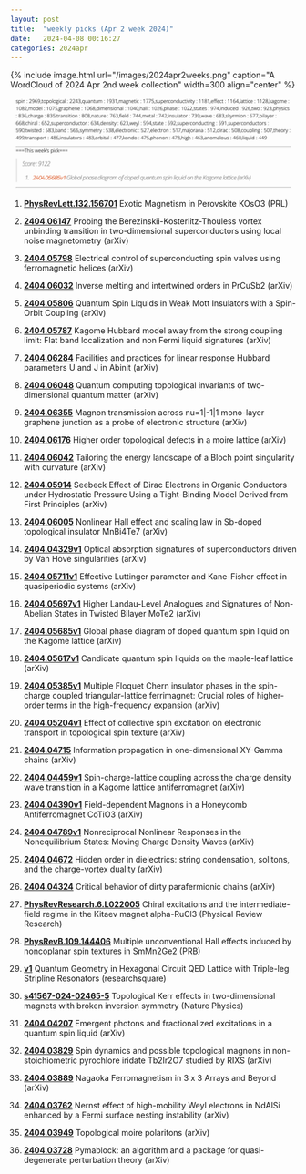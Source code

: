 ```yaml
---
layout: post
title:  "weekly picks (Apr 2 week 2024)"
date:   2024-04-08 00:16:27
categories: 2024apr
---
```



{% include image.html url="/images/2024apr2weeks.png" caption="A WordCloud of 2024 Apr 2nd week collection" width=300 align="center" %}

<img src="/images/2024apr2weeks-pick.png">


1. **[PhysRevLett.132.156701](https://link.aps.org/doi/10.1103/PhysRevLett.132.156701)** Exotic Magnetism in Perovskite KOsO3 (PRL)


1. **[2404.06147](http://arxiv.org/abs/2404.06147)** Probing the Berezinskii-Kosterlitz-Thouless vortex unbinding transition in two-dimensional superconductors using local noise magnetometry (arXiv)

1. **[2404.05798](http://arxiv.org/abs/2404.05798)** Electrical control of superconducting spin valves using ferromagnetic helices (arXiv)

1. **[2404.06032](http://arxiv.org/abs/2404.06032)** Inverse melting and intertwined orders in PrCuSb2 (arXiv)

1. **[2404.05806](http://arxiv.org/abs/2404.05806)** Quantum Spin Liquids in Weak Mott Insulators with a Spin-Orbit Coupling (arXiv)

1. **[2404.05787](http://arxiv.org/abs/2404.05787)** Kagome Hubbard model away from the strong coupling limit: Flat band localization and non Fermi liquid signatures (arXiv)

1. **[2404.06284](http://arxiv.org/abs/2404.06284)** Facilities and practices for linear response Hubbard parameters U and J in Abinit (arXiv)

1. **[2404.06048](http://arxiv.org/abs/2404.06048)** Quantum computing topological invariants of two-dimensional quantum matter (arXiv)

1. **[2404.06355](http://arxiv.org/abs/2404.06355)** Magnon transmission across nu=1|-1|1 mono-layer graphene junction as a probe of electronic structure (arXiv)

1. **[2404.06176](http://arxiv.org/abs/2404.06176)** Higher order topological defects in a moire lattice (arXiv)

1. **[2404.06042](http://arxiv.org/abs/2404.06042)** Tailoring the energy landscape of a Bloch point singularity with curvature (arXiv)

1. **[2404.05914](http://arxiv.org/abs/2404.05914)** Seebeck Effect of Dirac Electrons in Organic Conductors under Hydrostatic Pressure Using a Tight-Binding Model Derived from First Principles (arXiv)

1. **[2404.06005](http://arxiv.org/abs/2404.06005)** Nonlinear Hall effect and scaling law in Sb-doped topological insulator MnBi4Te7 (arXiv)


1. **[2404.04329v1](https://arxiv.org/abs/2404.04329v1)** Optical absorption signatures of superconductors driven by Van Hove singularities (arXiv)

1. **[2404.05711v1](https://arxiv.org/abs/2404.05711v1)** Effective Luttinger parameter and Kane-Fisher effect in quasiperiodic systems (arXiv)

1. **[2404.05697v1](https://arxiv.org/abs/2404.05697v1)** Higher Landau-Level Analogues and Signatures of Non-Abelian States in Twisted Bilayer MoTe2 (arXiv)

1. **[2404.05685v1](https://arxiv.org/abs/2404.05685v1)** Global phase diagram of doped quantum spin liquid on the Kagome lattice (arXiv)

1. **[2404.05617v1](https://arxiv.org/abs/2404.05617v1)** Candidate quantum spin liquids on the maple-leaf lattice (arXiv)

1. **[2404.05385v1](https://arxiv.org/abs/2404.05385v1)** Multiple Floquet Chern insulator phases in the spin-charge coupled triangular-lattice ferrimagnet: Crucial roles of higher-order terms in the high-frequency expansion (arXiv)

1. **[2404.05204v1](https://arxiv.org/abs/2404.05204v1)** Effect of collective spin excitation on electronic transport in topological spin texture (arXiv)

1. **[2404.04715](http://arxiv.org/abs/2404.04715)** Information propagation in one-dimensional XY-Gamma chains (arXiv)

1. **[2404.04459v1](https://arxiv.org/abs/2404.04459v1)** Spin-charge-lattice coupling across the charge density wave transition in a Kagome lattice antiferromagnet (arXiv)

1. **[2404.04390v1](https://arxiv.org/abs/2404.04390v1)** Field-dependent Magnons in a Honeycomb Antiferromagnet CoTiO3 (arXiv)

1. **[2404.04789v1](https://arxiv.org/abs/2404.04789v1)** Nonreciprocal Nonlinear Responses in the Nonequilibrium States: Moving Charge Density Waves (arXiv)

1. **[2404.04672](http://arxiv.org/abs/2404.04672)** Hidden order in dielectrics: string condensation, solitons, and the charge-vortex duality (arXiv)

1. **[2404.04324](http://arxiv.org/abs/2404.04324)** Critical behavior of dirty parafermionic chains (arXiv)




1. **[PhysRevResearch.6.L022005](https://link.aps.org/doi/10.1103/PhysRevResearch.6.L022005)** Chiral excitations and the intermediate-field regime in the Kitaev magnet alpha-RuCl3 (Physical Review Research)

1. **[PhysRevB.109.144406](https://link.aps.org/doi/10.1103/PhysRevB.109.144406)** Multiple unconventional Hall effects induced by noncoplanar spin textures in SmMn2Ge2 (PRB)

1. **[v1](https://www.researchsquare.com/article/rs-3979123/v1)** Quantum Geometry in Hexagonal Circuit QED Lattice with Triple-leg Stripline Resonators (researchsquare)




1. **[s41567-024-02465-5](https://www.nature.com/articles/s41567-024-02465-5)** Topological Kerr effects in two-dimensional magnets with broken inversion symmetry (Nature Physics)


1. **[2404.04207](http://arxiv.org/abs/2404.04207)** Emergent photons and fractionalized excitations in a quantum spin liquid (arXiv)

1. **[2404.03829](http://arxiv.org/abs/2404.03829)** Spin dynamics and possible topological magnons in non-stoichiometric pyrochlore iridate Tb2Ir2O7 studied by RIXS (arXiv)

1. **[2404.03889](http://arxiv.org/abs/2404.03889)** Nagaoka Ferromagnetism in 3 x 3 Arrays and Beyond (arXiv)

1. **[2404.03762](http://arxiv.org/abs/2404.03762)** Nernst effect of high-mobility Weyl electrons in NdAlSi enhanced by a Fermi surface nesting instability (arXiv)

1. **[2404.03949](http://arxiv.org/abs/2404.03949)** Topological moire polaritons (arXiv)

1. **[2404.03728](http://arxiv.org/abs/2404.03728)** Pymablock: an algorithm and a package for quasi-degenerate perturbation theory (arXiv)


